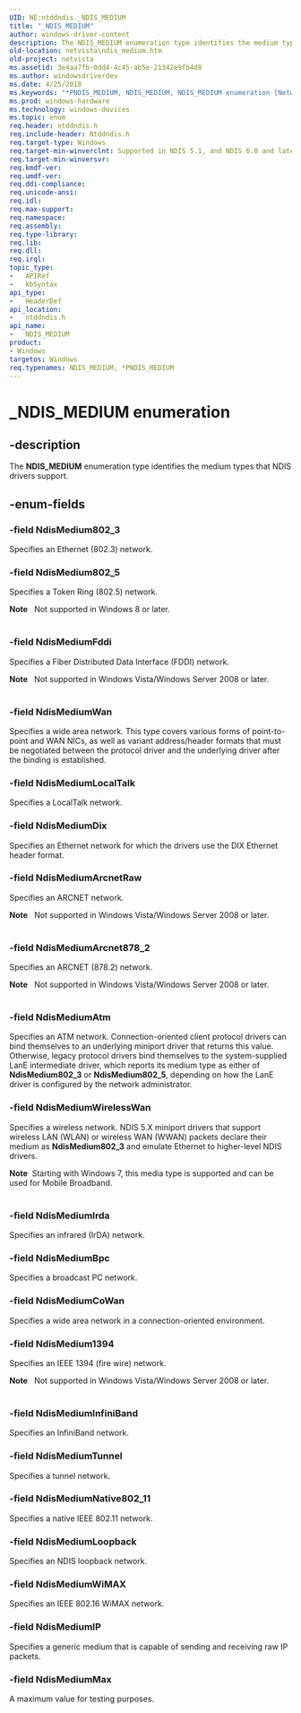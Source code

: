 ```yaml
---
UID: NE:ntddndis._NDIS_MEDIUM
title: "_NDIS_MEDIUM"
author: windows-driver-content
description: The NDIS_MEDIUM enumeration type identifies the medium types that NDIS drivers support.
old-location: netvista\ndis_medium.htm
old-project: netvista
ms.assetid: 3e4aa7fb-0dd4-4c45-ab5e-21342e9fb4d8
ms.author: windowsdriverdev
ms.date: 4/25/2018
ms.keywords: "*PNDIS_MEDIUM, NDIS_MEDIUM, NDIS_MEDIUM enumeration [Network Drivers Starting with Windows Vista], NdisMedium1394, NdisMedium802_3, NdisMedium802_5, NdisMediumArcnet878_2, NdisMediumArcnetRaw, NdisMediumAtm, NdisMediumBpc, NdisMediumCoWan, NdisMediumDix, NdisMediumFddi, NdisMediumIP, NdisMediumInfiniBand, NdisMediumIrda, NdisMediumLocalTalk, NdisMediumLoopback, NdisMediumMax, NdisMediumNative802_11, NdisMediumTunnel, NdisMediumWan, NdisMediumWirelessWan, PNDIS_MEDIUM, PNDIS_MEDIUM enumeration pointer [Network Drivers Starting with Windows Vista], _NDIS_MEDIUM, netvista.ndis_medium, ntddndis/NDIS_MEDIUM, ntddndis/NdisMedium1394, ntddndis/NdisMedium802_3, ntddndis/NdisMedium802_5, ntddndis/NdisMediumArcnet878_2, ntddndis/NdisMediumArcnetRaw, ntddndis/NdisMediumAtm, ntddndis/NdisMediumBpc, ntddndis/NdisMediumCoWan, ntddndis/NdisMediumDix, ntddndis/NdisMediumFddi, ntddndis/NdisMediumIP, ntddndis/NdisMediumInfiniBand, ntddndis/NdisMediumIrda, ntddndis/NdisMediumLocalTalk, ntddndis/NdisMediumLoopback, ntddndis/NdisMediumMax, ntddndis/NdisMediumNative802_11, ntddndis/NdisMediumTunnel, ntddndis/NdisMediumWan, ntddndis/NdisMediumWirelessWan, ntddndis/PNDIS_MEDIUM, protocol_structures_ref_3b154721-1574-4855-9028-704ce215eb91.xml"
ms.prod: windows-hardware
ms.technology: windows-devices
ms.topic: enum
req.header: ntddndis.h
req.include-header: Ntddndis.h
req.target-type: Windows
req.target-min-winverclnt: Supported in NDIS 5.1, and NDIS 6.0 and later.
req.target-min-winversvr: 
req.kmdf-ver: 
req.umdf-ver: 
req.ddi-compliance: 
req.unicode-ansi: 
req.idl: 
req.max-support: 
req.namespace: 
req.assembly: 
req.type-library: 
req.lib: 
req.dll: 
req.irql: 
topic_type:
-	APIRef
-	kbSyntax
api_type:
-	HeaderDef
api_location:
-	ntddndis.h
api_name:
-	NDIS_MEDIUM
product:
- Windows
targetos: Windows
req.typenames: NDIS_MEDIUM, *PNDIS_MEDIUM
---
```


# _NDIS_MEDIUM enumeration


## -description


The <b>NDIS_MEDIUM</b> enumeration type identifies the medium types that NDIS drivers support.


## -enum-fields




### -field NdisMedium802_3

Specifies an Ethernet (802.3) network.


### -field NdisMedium802_5

Specifies a Token Ring (802.5) network.

<div class="alert"><b>Note</b>   Not supported in Windows 8 or later.</div>
<div> </div>

### -field NdisMediumFddi

Specifies a Fiber Distributed Data Interface (FDDI) network.

<div class="alert"><b>Note</b>   Not supported in Windows Vista/Windows Server 2008 or later.</div>
<div> </div>

### -field NdisMediumWan

Specifies a wide area network. This type covers various forms of point-to-point and WAN NICs, as
     well as variant address/header formats that must be negotiated between the protocol driver and the
     underlying driver after the binding is established.


### -field NdisMediumLocalTalk

Specifies a LocalTalk network.


### -field NdisMediumDix

Specifies an Ethernet network for which the drivers use the DIX Ethernet header format.


### -field NdisMediumArcnetRaw

Specifies an ARCNET network.

<div class="alert"><b>Note</b>   Not supported in Windows Vista/Windows Server 2008 or later.</div>
<div> </div>

### -field NdisMediumArcnet878_2

Specifies an ARCNET (878.2) network.

<div class="alert"><b>Note</b>   Not supported in Windows Vista/Windows Server 2008 or later.</div>
<div> </div>

### -field NdisMediumAtm

Specifies an ATM network. Connection-oriented client protocol drivers can bind themselves to an
     underlying miniport driver that returns this value. Otherwise, legacy protocol drivers bind themselves
     to the system-supplied LanE intermediate driver, which reports its medium type as either of 
     <b>NdisMedium802_3</b> or 
     <b>NdisMedium802_5</b>, depending on how the LanE driver is configured by the network
     administrator.


### -field NdisMediumWirelessWan

Specifies a wireless network. NDIS 5.X miniport drivers that support wireless LAN (WLAN) or
     wireless WAN (WWAN) packets declare their medium as 
     <b>NdisMedium802_3</b> and emulate Ethernet to higher-level NDIS drivers.
     


<div class="alert"><b>Note</b>  Starting with Windows 7, this media type is supported and can
      be used for Mobile Broadband.</div>
<div> </div>



### -field NdisMediumIrda

Specifies an infrared (IrDA) network.


### -field NdisMediumBpc

Specifies a broadcast PC network.


### -field NdisMediumCoWan

Specifies a wide area network in a connection-oriented environment.


### -field NdisMedium1394

Specifies an IEEE 1394 (fire wire) network. 

<div class="alert"><b>Note</b>   Not supported in Windows Vista/Windows Server 2008 or later.</div>
<div> </div>

### -field NdisMediumInfiniBand

Specifies an InfiniBand network.


### -field NdisMediumTunnel

Specifies a tunnel network.


### -field NdisMediumNative802_11

Specifies a native IEEE 802.11 network.


### -field NdisMediumLoopback

Specifies an NDIS loopback network.


### -field NdisMediumWiMAX

Specifies an IEEE 802.16 WiMAX network.


### -field NdisMediumIP

Specifies a generic medium that is capable of sending and receiving raw IP packets.


### -field NdisMediumMax

A maximum value for testing purposes.

